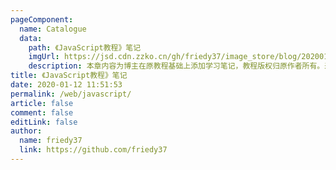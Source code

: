 ```yaml
---
pageComponent:
  name: Catalogue
  data:
    path: 《JavaScript教程》笔记
    imgUrl: https://jsd.cdn.zzko.cn/gh/friedy37/image_store/blog/20200112120340.png
    description: 本章内容为博主在原教程基础上添加学习笔记，教程版权归原作者所有。来源：<a href='https://wangdoc.com/javascript/' target='_blank'>JavaScript教程</a>
title: 《JavaScript教程》笔记
date: 2020-01-12 11:51:53
permalink: /web/javascript/
article: false
comment: false
editLink: false
author:
  name: friedy37
  link: https://github.com/friedy37
---
```

